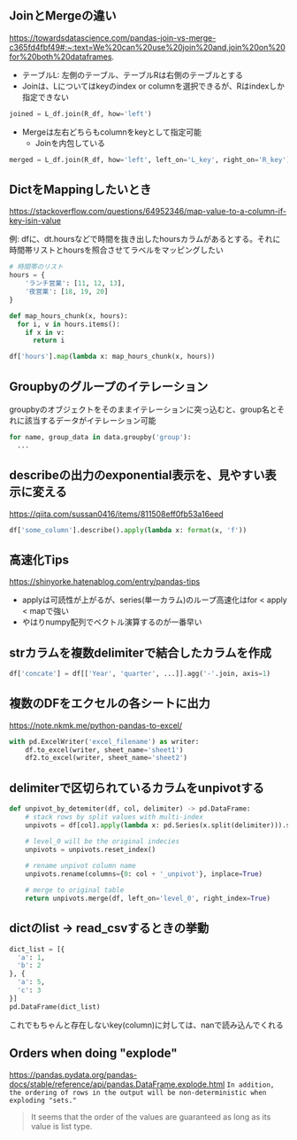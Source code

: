 ## JoinとMergeの違い
https://towardsdatascience.com/pandas-join-vs-merge-c365fd4fbf49#:~:text=We%20can%20use%20join%20and,join%20on%20for%20both%20dataframes.

* テーブルL: 左側のテーブル、テーブルRは右側のテーブルとする
* Joinは、Lについてはkeyのindex or columnを選択できるが、Rはindexしか指定できない
```python
joined = L_df.join(R_df, how='left')
```

* Mergeは左右どちらもcolumnをkeyとして指定可能
    * Joinを内包している
```python
merged = L_df.join(R_df, how='left', left_on='L_key', right_on='R_key')
```

## DictをMappingしたいとき
https://stackoverflow.com/questions/64952346/map-value-to-a-column-if-key-isin-value

例: dfに、dt.hoursなどで時間を抜き出したhoursカラムがあるとする。それに時間帯リストとhoursを照合させてラベルをマッピングしたい
```python
# 時間帯のリスト
hours = {
    'ランチ営業': [11, 12, 13],
    '夜営業': [18, 19, 20]
}

def map_hours_chunk(x, hours):
  for i, v in hours.items():
    if x in v:
      return i

df['hours'].map(lambda x: map_hours_chunk(x, hours))
```

## Groupbyのグループのイテレーション

groupbyのオブジェクトをそのままイテレーションに突っ込むと、group名とそれに該当するデータがイテレーション可能
```python
for name, group_data in data.groupby('group'):
  ...
```

## describeの出力のexponential表示を、見やすい表示に変える
https://qiita.com/sussan0416/items/811508eff0fb53a16eed
```python
df['some_column'].describe().apply(lambda x: format(x, 'f'))
```


## 高速化Tips
https://shinyorke.hatenablog.com/entry/pandas-tips
* applyは可読性が上がるが、series(単一カラム)のループ高速化はfor < apply < mapで強い
* やはりnumpy配列でベクトル演算するのが一番早い

## strカラムを複数delimiterで結合したカラムを作成
```python
df['concate'] = df[['Year', 'quarter', ...]].agg('-'.join, axis=1)
```

## 複数のDFをエクセルの各シートに出力
https://note.nkmk.me/python-pandas-to-excel/

```python
with pd.ExcelWriter('excel_filename') as writer:
    df.to_excel(writer, sheet_name='sheet1')
    df2.to_excel(writer, sheet_name='sheet2')
```

## delimiterで区切られているカラムをunpivotする

```python
def unpivot_by_detemiter(df, col, delimiter) -> pd.DataFrame:
    # stack rows by split values with multi-index
    unpivots = df[col].apply(lambda x: pd.Series(x.split(delimiter))).stack()

    # level_0 will be the original indecies
    unpivots = unpivots.reset_index()
    
    # rename unpivot column name
    unpivots.rename(columns={0: col + '_unpivot'}, inplace=True)

    # merge to original table
    return unpivots.merge(df, left_on='level_0', right_index=True)
```

## dictのlist -> read_csvするときの挙動
```python
dict_list = [{
  'a': 1,
  'b': 2
}, {
  'a': 5,
  'c': 3
}]
pd.DataFrame(dict_list)
```
これでもちゃんと存在しないkey(column)に対しては、nanで読み込んでくれる

## Orders when doing "explode"
https://pandas.pydata.org/pandas-docs/stable/reference/api/pandas.DataFrame.explode.html
`In addition, the ordering of rows in the output will be non-deterministic when exploding "sets."`
> It seems that the order of the values are guaranteed as long as its value is list type.